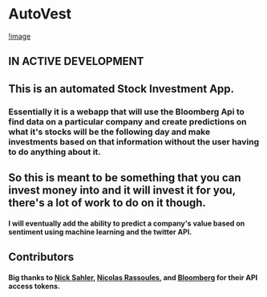# AutoVest

[!image](https://github.com/DavidAwad/AutoVest2/blob/master/static/img/Front%20End.png)

## IN ACTIVE DEVELOPMENT

## This is an automated Stock Investment App.

### Essentially it is a webapp that will use the Bloomberg Api to find data on a particular company and create predictions on what it's stocks will be the following day and make investments based on that information without the user having to do anything about it.


## So this is meant to be something that you can invest money into and it will invest it for you, there's a lot of work to do on it though.


#### I will eventually add the ability to predict a company's value based on sentiment using machine learning and the twitter API.

## Contributors

#### Big thanks to [Nick Sahler](http://nick.sahler.co), [Nicolas Rassoules](http://www.gotchagoodside.com), and [Bloomberg](http://www.bloomberg.com) for their API access tokens.
